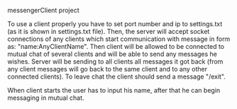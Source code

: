 messengerClient project

To use a client properly you have to set port number and ip to settings.txt (as it is shown in settings.txt file).
Then, the server will accept socket connections of any clients which start communication with message in form as:
"name:AnyClientName". Then client will be allowed to be connected to mutual chat of several clients and will be able
to send any messages he wishes. Server will be sending to all clients all messages it got back (from any client 
messages will go back to the same client and to any other connected clients).
To leave chat the client should send a message "/exit".

When client starts the user has to input his name, after that he can begin messaging in mutual chat.
